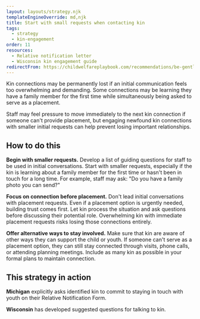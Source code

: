 ```yaml
---
layout: layouts/strategy.njk
templateEngineOverride: md,njk
title: Start with small requests when contacting kin
tags:
  - strategy
  - kin-engagement
order: 11
resources:
  - Relative notification letter
  - Wisconsin kin engagement guide
redirectFrom: https://childwelfareplaybook.com/recommendations/be-gentle-when-interacting-with-kin-first-time/
---
```

Kin connections may be permanently lost if an initial communication feels too overwhelming and demanding. Some connections may be learning they have a family member for the first time while simultaneously being asked to serve as a placement. 

Staff may feel pressure to move immediately to the next kin connection if someone can't provide placement, but engaging newfound kin connections with smaller initial requests can help prevent losing important relationships.

## How to do this

**Begin with smaller requests.** Develop a list of guiding questions for staff to be used in initial conversations. Start with smaller requests, especially if the kin is learning about a family member for the first time or hasn't been in touch for a long time. For example, staff may ask: "Do you have a family photo you can send?"

**Focus on connection before placement.** Don't lead initial conversations with placement requests. Even if a placement option is urgently needed, building trust comes first. Let kin process the situation and ask questions before discussing their potential role. Overwhelming kin with immediate placement requests risks losing those connections entirely.

**Offer alternative ways to stay involved.** Make sure that kin are aware of other ways they can support the child or youth. If someone can't serve as a placement option, they can still stay connected through visits, phone calls, or attending planning meetings. Include as many kin as possible in your formal plans to maintain connection.

## This strategy in action

**Michigan** explicitly asks identified kin to commit to staying in touch with youth on their Relative Notification Form.

**Wisconsin** has developed suggested questions for talking to kin.[](https://drive.google.com/file/d/1vhn78eupW25aIhfTGSVri1rh2y_0GEQ9/view)
